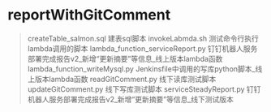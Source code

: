 # reportWithGitComment
> createTable_salmon.sql
建表sql脚本
> invokeLabmda.sh
测试命令行执行lambda调用的脚本
> lambda_function_serviceReport.py
钉钉机器人服务部署完成报告v2_新增“更新摘要”等信息_线上版本lambda函数
> lambda_function_writeMysql.py
Jenkinsfile中调用的写库python脚本_线上版本lambda函数
> readGitComment.py
线下读库测试脚本
> updateGitComment.py
线下写库测试脚本
> serviceSteadyReport.py
钉钉机器人服务部署完成报告v2_新增“更新摘要”等信息_线下测试版本
